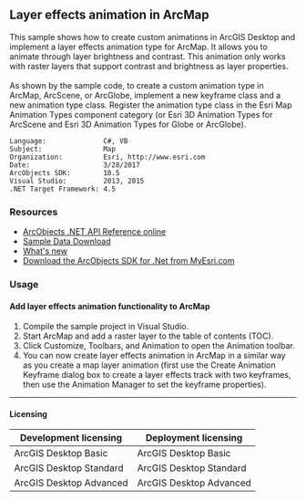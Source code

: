 ## Layer effects animation in ArcMap

  <div xmlns="http://www.w3.org/1999/xhtml">This sample shows how to create custom animations in ArcGIS Desktop and implement a layer effects animation type for ArcMap. It allows you to animate through layer brightness and contrast. This animation only works with raster layers that support contrast and brightness as layer properties. </div>
  <div xmlns="http://www.w3.org/1999/xhtml"> </div>
  <div xmlns="http://www.w3.org/1999/xhtml">As shown by the sample code, to create a custom animation type in ArcMap, ArcScene, or ArcGlobe, implement a new keyframe class and a new animation type class. Register the animation type class in the Esri Map Animation Types component category (or Esri 3D Animation Types for ArcScene and Esri 3D Animation Types for Globe or ArcGlobe).</div>  


<!-- TODO: Fill this section below with metadata about this sample-->
```
Language:              C#, VB
Subject:               Map
Organization:          Esri, http://www.esri.com
Date:                  3/28/2017
ArcObjects SDK:        10.5
Visual Studio:         2013, 2015
.NET Target Framework: 4.5
```

### Resources

* [ArcObjects .NET API Reference online](http://desktop.arcgis.com/en/arcobjects/latest/net/webframe.htm)  
* [Sample Data Download](../../releases)  
* [What's new](http://desktop.arcgis.com/en/arcobjects/latest/net/webframe.htm#05247c04-bfd9-4e36-ae09-bc6e833c3b14.htm)  
* [Download the ArcObjects SDK for .Net from MyEsri.com](https://my.esri.com/)  

### Usage
#### Add layer effects animation functionality to ArcMap  
1. Compile the sample project in Visual Studio.  
1. Start ArcMap and add a raster layer to the table of contents (TOC).  
1. Click Customize, Toolbars, and Animation to open the Animation toolbar.  
1. You can now create layer effects animation in ArcMap in a similar way as you create a map layer animation (first use the Create Animation Keyframe dialog box to create a layer effects track with two keyframes, then use the Animation Manager to set the keyframe properties).  









---------------------------------

#### Licensing  
| Development licensing | Deployment licensing | 
| ------------- | ------------- | 
| ArcGIS Desktop Basic | ArcGIS Desktop Basic |  
| ArcGIS Desktop Standard | ArcGIS Desktop Standard |  
| ArcGIS Desktop Advanced | ArcGIS Desktop Advanced |  


